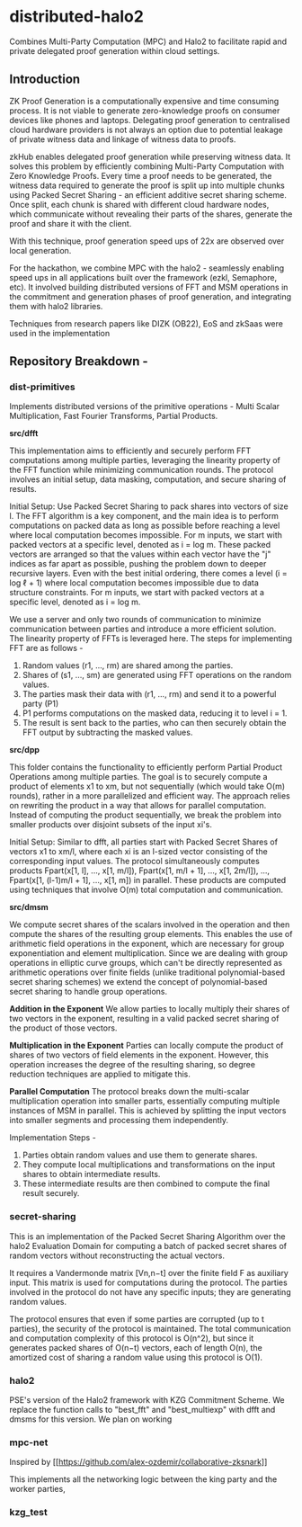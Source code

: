 # distributed-halo2
Combines Multi-Party Computation (MPC) and Halo2 to facilitate rapid and private delegated proof generation within cloud settings.

## Introduction

ZK Proof Generation is a computationally expensive and time consuming process. It is not viable to generate zero-knowledge proofs on consumer devices like phones and laptops. Delegating proof generation to centralised cloud hardware providers is not always an option due to potential leakage of private witness data and linkage of witness data to proofs. 

zkHub enables delegated proof generation while preserving witness data. 
It solves this problem by efficiently combining Multi-Party Computation with Zero Knowledge Proofs. 
Every time a proof needs to be generated, the witness data required to generate the proof is split up into multiple chunks using Packed Secret Sharing - an efficient additive secret sharing scheme. Once split, each chunk is shared with different cloud hardware nodes, which communicate without revealing their parts of the shares, generate the proof and share it with the client.

With this technique, proof generation speed ups of 22x are observed over local generation. 

For the hackathon, we combine MPC with the halo2 - seamlessly enabling speed ups in all applications built over the framework (ezkl, Semaphore, etc).
It involved building distributed versions of FFT and MSM operations in the commitment and generation  phases of proof generation, and integrating them with halo2 libraries. 

Techniques from research papers like DIZK (OB22), EoS and zkSaas were used in the implementation

## Repository Breakdown - 

### dist-primitives 
Implements distributed versions of the primitive operations - Multi Scalar Multiplication, Fast Fourier Transforms, Partial Products. 

**src/dfft**

This implementation aims to efficiently and securely perform FFT computations among multiple parties, leveraging the linearity property of the FFT function while minimizing communication rounds. The protocol involves an initial setup, data masking, computation, and secure sharing of results.

Initial Setup:
Use Packed Secret Sharing to pack shares into vectors of size l.
The FFT algorithm is a key component, and the main idea is to perform computations on packed data as long as possible before reaching a level where local computation becomes impossible. 
For m inputs, we start with packed vectors at a specific level, denoted as i = log m.
These packed vectors are arranged so that the values within each vector have the "j" indices as far apart as possible, pushing the problem down to deeper recursive layers. Even with the best initial ordering, there comes a level (i = log ℓ + 1) where local computation becomes impossible due to data structure constraints.
For m inputs, we start with packed vectors at a specific level, denoted as i = log m. 

We use a server and only two rounds of communication to minimize communication between parties and introduce a more efficient solution. 
The linearity property of FFTs is leveraged here. The steps for implementing FFT are as follows - 

1) Random values (r1, ..., rm) are shared among the parties.
2) Shares of (s1, ..., sm) are generated using FFT operations on the random values.
3) The parties mask their data with (r1, ..., rm) and send it to a powerful party (P1)
4) P1 performs computations on the masked data, reducing it to level i = 1.
5) The result is sent back to the parties, who can then securely obtain the FFT output by subtracting the masked values.

**src/dpp**

This folder contains the functionality to efficiently perform Partial Product Operations among multiple parties. 
The goal is to securely compute a product of elements x1 to xm, but not sequentially (which would take O(m) rounds), rather in a more parallelized and efficient way. The approach relies on rewriting the product in a way that allows for parallel computation.
Instead of computing the product sequentially, we break the problem into smaller products over disjoint subsets of the input xi's.

Initial Setup: 
Similar to dfft, all parties start with Packed Secret Shares of vectors x1 to xm/l, where each xi is an l-sized vector consisting of the corresponding input values.
The protocol simultaneously computes products Fpart(x[1, l], ..., x[1, m/l]), Fpart(x[1, m/l + 1], ..., x[1, 2m/l]), ..., Fpart(x[1, (l-1)m/l + 1], ..., x[1, m]) in parallel.
These products are computed using techniques that involve O(m) total computation and communication.


**src/dmsm**

We compute secret shares of the scalars involved in the operation and then compute the shares of the resulting group elements. This enables the use of arithmetic field operations in the exponent, which are necessary for group exponentiation and element multiplication. Since we are dealing with group operations in elliptic curve groups, which can't be directly represented as arithmetic operations over finite fields (unlike traditional polynomial-based secret sharing schemes) we extend the concept of polynomial-based secret sharing to handle group operations. 

**Addition in the Exponent**
We allow parties to locally multiply their shares of two vectors in the exponent, resulting in a valid packed secret sharing of the product of those vectors.

**Multiplication in the Exponent**
Parties can locally compute the product of shares of two vectors of field elements in the exponent. However, this operation increases the degree of the resulting sharing, so degree reduction techniques are applied to mitigate this.

**Parallel Computation**
The protocol breaks down the multi-scalar multiplication operation into smaller parts, essentially computing multiple instances of MSM in parallel. This is achieved by splitting the input vectors into smaller segments and processing them independently.

Implementation Steps - 

1) Parties obtain random values and use them to generate shares.
2) They compute local multiplications and transformations on the input shares to obtain intermediate results.
3) These intermediate results are then combined to compute the final result securely.

### secret-sharing

This is an implementation of the Packed Secret Sharing Algorithm over the halo2 Evaluation Domain for computing a batch of packed secret shares of random vectors without reconstructing the actual vectors. 

It requires a Vandermonde matrix [Vn,n−t] over the finite field F as auxiliary input. This matrix is used for computations during the protocol.
The parties involved in the protocol do not have any specific inputs; they are generating random values.

The protocol ensures that even if some parties are corrupted (up to t parties), the security of the protocol is maintained. The total communication and computation complexity of this protocol is O(n^2), but since it generates packed shares of O(n−t) vectors, each of length O(n), the amortized cost of sharing a random value using this protocol is O(1).

### halo2 

PSE's version of the Halo2 framework with KZG Commitment Scheme. 
We replace the function calls to "best_fft" and "best_multiexp" with dfft and dmsms for this version. We plan on working 

### mpc-net 

Inspired by [[https://github.com/alex-ozdemir/collaborative-zksnark]]

This implements all the networking logic between the king party and the worker parties, 

### kzg_test

